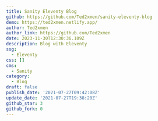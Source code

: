 ```yaml
---
title: Sanity Eleventy Blog
github: https://github.com/Ted2xmen/sanity-eleventy-blog
demo: https://ted2xmen.netlify.app/
author: Ted2xmen
author_link: https://github.com/Ted2xmen
date: 2023-11-30T12:30:36.109Z
description: Blog with Eleventy
ssg:
  - Eleventy
css: []
cms:
  - Sanity
category:
  - Blog
draft: false
publish_date: '2021-07-27T09:42:08Z'
update_date: '2021-07-27T19:38:20Z'
github_star: 3
github_fork: 0
---
```

